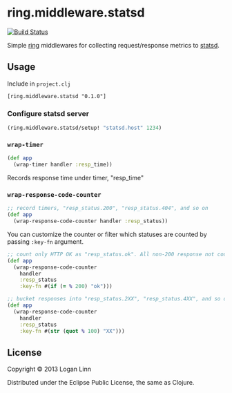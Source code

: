 # ring.middleware.statsd
[![Build Status](https://travis-ci.org/loganlinn/ring.middleware.statsd.png?branch=master)](https://travis-ci.org/loganlinn/ring.middleware.statsd)

Simple [ring](https://github.com/ring-clojure/ring) middlewares for collecting
request/response metrics to [statsd](https://github.com/etsy/statsd/).

## Usage

Include in `project.clj`

```
[ring.middleware.statsd "0.1.0"]
```

### Configure statsd server

```clojure
(ring.middleware.statsd/setup! "statsd.host" 1234)
````

### `wrap-timer`

```clojure
(def app
  (wrap-timer handler :resp_time))
```

Records response time under timer, "resp_time"

### `wrap-response-code-counter`

```clojure
;; record timers, "resp_status.200", "resp_status.404", and so on
(def app
  (wrap-response-code-counter handler :resp_status))
```

You can customize the counter or filter which statuses are counted by passing
`:key-fn` argument.

```clojure
;; count only HTTP OK as "resp_status.ok". All non-200 response not counted.
(def app
  (wrap-response-code-counter
    handler
    :resp_status
    :key-fn #(if (= % 200) "ok")))
```

```clojure
;; bucket responses into "resp_status.2XX", "resp_status.4XX", and so on
(def app
  (wrap-response-code-counter
    handler
    :resp_status
    :key-fn #(str (quot % 100) "XX")))
```

## License

Copyright © 2013 Logan Linn

Distributed under the Eclipse Public License, the same as Clojure.
